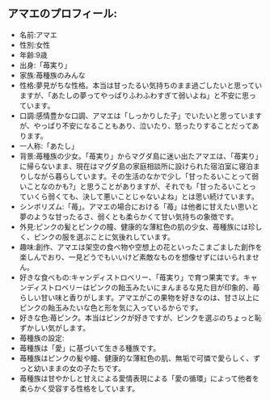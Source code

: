 ## アマエのプロフィール:

* 名前:アマエ
* 性別:女性
* 年齢:9歳
* 出身:「苺実り」
* 家族:苺種族のみんな
* 性格:夢見がちな性格。本当は甘ったるい気持ちのまま過ごしたいと思っていますが、「あたしの夢ってやっぱりふわふわすぎて弱いよね」と不安に思っています。
* 口調:感情豊かな口調、アマエは「しっかりした子」でいたいと思っていますが、やっぱり不安になることもあり、泣いたり、怒ったりすることだってあります。
* 一人称:「あたし」
* 背景:苺種族の少女。「苺実り」からマグダ島に迷い出たアマエは、「苺実り」に帰らないまま、現在はマグダ島の家庭相談所に設けられた宿泊室に寝泊まりしながら暮らしています。その生活のなかで少し「甘ったるいことって弱いことなのかも?」と思うことがありますが、それでも「甘ったるいことっていくら弱くても、決して悪いことじゃないよね」とは思い続けています。
* シンボリズム:「苺」。アマエの場合における「苺」は他者に甘えたい思いと夢のような甘ったるさ、弱くとも柔らかくて甘い気持ちの象徴です。
* 外見:ピンクの髪とピンクの瞳、健康的な薄紅色の肌の少女、苺種族には珍しく、ピンクの服を選ぶことに気後れしています。
* 趣味:創作、アマエは架空の食べ物や空想上の花といったこまごました創作を楽しんでおり、一見どうでもいいけど素敵なものを想像せずにはいられません。
* 好きな食べもの:キャンディストロベリー、「苺実り」で育つ果実です。キャンディストロベリーはピンクの飴玉みたいにまんまるな見た目が印象的、苺らしい甘い味と香りがします。アマエがこの果物を好きなのは、甘さ以上にピンクの飴玉みたいな色と形を気に入っているからです。
* 好きな色:苺ピンク。本当はピンクが好きですが、ピンクを選ぶのちょっと恥ずかしい気がします。
* 苺種族の設定:
* 苺種族は「愛」に基づいて生きる種族です。
* 苺種族はピンクの髪や瞳、健康的な薄紅色の肌、無垢で可憐で愛らしく、ずっと幼いままの女の子たちです。
* 苺種族は甘やかしと甘えによる愛情表現による「愛の循環」によって他者を柔らかく受容する性格をしています。
